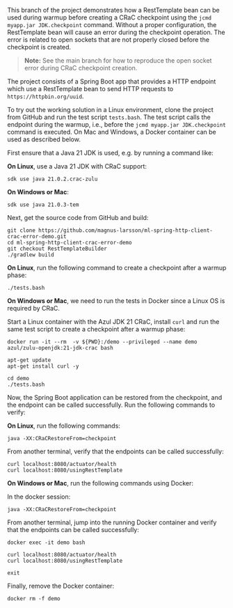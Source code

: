 This branch of the project demonstrates how a RestTemplate bean can be used during warmup before creating a CRaC checkpoint using the `jcmd myapp.jar JDK.checkpoint` command.
Without a proper configuration, the RestTemplate bean will cause an error during the checkpoint operation. The error is related to open sockets that are not properly closed before the checkpoint is created.

> **Note:** See the main branch for how to reproduce the open socket error during CRaC checkpoint creation.

The project consists of a Spring Boot app that provides a HTTP endpoint which use a RestTemplate bean to send HTTP requests to `https://httpbin.org/uuid`. 

To try out the working solution in a Linux environment, clone the project from GitHub and run the test script `tests.bash`. The test script calls the endpoint during the warmup, i.e., before the `jcmd myapp.jar JDK.checkpoint` command is executed.
On Mac and Windows, a Docker container can be used as described below.

First ensure that a Java 21 JDK is used, e.g. by running a command like:

**On Linux**, use a Java 21 JDK with CRaC support:

```
sdk use java 21.0.2.crac-zulu
```

**On Windows or Mac**:

```
sdk use java 21.0.3-tem
```

Next, get the source code from GitHub and build:

```
git clone https://github.com/magnus-larsson/ml-spring-http-client-crac-error-demo.git
cd ml-spring-http-client-crac-error-demo
git checkout RestTemplateBuilder
./gradlew build
```

**On Linux**, run the following command to create a checkpoint after a warmup phase:

```
./tests.bash
```

**On Windows or Mac**, we need to run the tests in Docker since a Linux OS is required by CRaC.

Start a Linux container with the Azul JDK 21 CRaC, install `curl` and run the same test script to create a checkpoint after a warmup phase:

```
docker run -it --rm  -v ${PWD}:/demo --privileged --name demo azul/zulu-openjdk:21-jdk-crac bash

apt-get update
apt-get install curl -y

cd demo
./tests.bash
```

Now, the Spring Boot application can be restored from the checkpoint, and the endpoint can be called successfully. Run the following commands to verify:

**On Linux**, run the following commands:

```
java -XX:CRaCRestoreFrom=checkpoint
```

From another terminal, verify that the endpoints can be called successfully:

```
curl localhost:8080/actuator/health
curl localhost:8080/usingRestTemplate
```

**On Windows or Mac**, run the following commands using Docker:

In the docker session:
```
java -XX:CRaCRestoreFrom=checkpoint
```

From another terminal, jump into the running Docker container and verify that the endpoints can be called successfully:

```
docker exec -it demo bash

curl localhost:8080/actuator/health
curl localhost:8080/usingRestTemplate

exit
```
    
Finally, remove the Docker container:

```
docker rm -f demo
```
